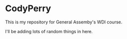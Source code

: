 # CodyPerry

This is my repository for General Assemby's WDI course.

I'll be adding lots of random things in here.
